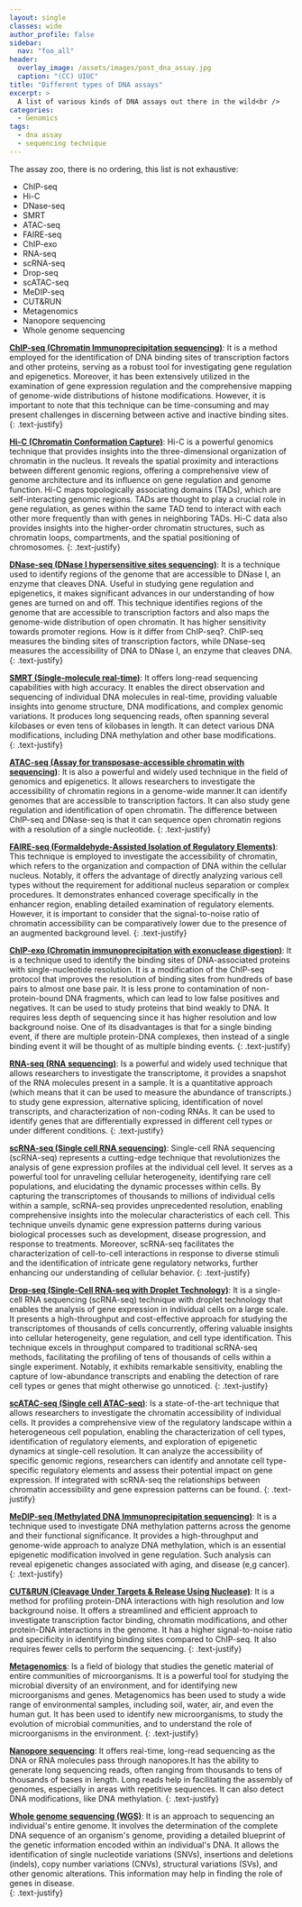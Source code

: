 ```yaml
---
layout: single
classes: wide
author_profile: false
sidebar:
  nav: "foo_all"
header:
  overlay_image: /assets/images/post_dna_assay.jpg
  caption: "(CC) UIUC"
title: "Different types of DNA assays"
excerpt: >
  A list of various kinds of DNA assays out there in the wild<br />
categories:
  - Genomics
tags:
  - dna assay
  - sequencing technique
---
```


The assay zoo, there is no ordering, this list is not exhaustive:

* ChIP-seq
* Hi-C
* DNase-seq
* SMRT
* ATAC-seq
* FAIRE-seq
* ChIP-exo
* RNA-seq
* scRNA-seq
* Drop-seq
* scATAC-seq
* MeDIP-seq
* CUT&RUN
* Metagenomics
* Nanopore sequencing
* Whole genome sequencing

**<u>ChIP-seq (Chromatin Immunoprecipitation sequencing)</u>**: It is a method employed for the identification of DNA binding sites of transcription factors and other proteins, serving as a robust tool for investigating gene regulation and epigenetics. Moreover, it has been extensively utilized in the examination of gene expression regulation and the comprehensive mapping of genome-wide distributions of histone modifications. However, it is important to note that this technique can be time-consuming and may present challenges in discerning between active and inactive binding sites.
{: .text-justify}

**<u>Hi-C (Chromatin Conformation Capture)</u>**: Hi-C is a powerful genomics technique that provides insights into the three-dimensional organization of chromatin in the nucleus. It reveals the spatial proximity and interactions between different genomic regions, offering a comprehensive view of genome architecture and its influence on gene regulation and genome function. Hi-C maps topologically associating domains (TADs), which are self-interacting genomic regions. TADs are thought to play a crucial role in gene regulation, as genes within the same TAD tend to interact with each other more frequently than with genes in neighboring TADs. Hi-C data also provides insights into the higher-order chromatin structures, such as chromatin loops, compartments, and the spatial positioning of chromosomes. 
{: .text-justify}

**<u>DNase-seq (DNase I hypersensitive sites sequencing)</u>**: It is a technique used to identify regions of the genome that are accessible to DNase I, an enzyme that cleaves DNA. Useful in studying gene regulation and epigenetics, it makes significant advances in our understanding of how genes are turned on and off. This technique identifies regions of the genome that are accessible to transcription factors and also maps the genome-wide distribution of open chromatin. It has higher sensitivity towards promoter regions.
How is it differ from ChIP-seq?. ChIP-seq measures the binding sites of transcription factors, while DNase-seq measures the accessibility of DNA to DNase I, an enzyme that cleaves DNA.
{: .text-justify}

**<u>SMRT (Single-molecule real-time)</u>**: It offers long-read sequencing capabilities with high accuracy. It enables the direct observation and sequencing of individual DNA molecules in real-time, providing valuable insights into genome structure, DNA modifications, and complex genomic variations. It produces long sequencing reads, often spanning several kilobases or even tens of kilobases in length. It can detect various DNA modifications, including DNA methylation and other base modifications.  
{: .text-justify}

**<u> ATAC-seq (Assay for transposase-accessible chromatin with sequencing)</u>**: It is also a powerful and widely used technique in the field of genomics and epigenetics. It allows researchers to investigate the accessibility of chromatin regions in a genome-wide manner.It can identify genomes that are accessible to transcription factors. It can also study gene regulation and identification of open chromatin. The difference between ChIP-seq and DNase-seq is that it can sequence open chromatin regions with a resolution of a single nucleotide. 
{: .text-justify}

**<u>FAIRE-seq (Formaldehyde-Assisted Isolation of Regulatory Elements)</u>**: This technique is employed to investigate the accessibility of chromatin, which refers to the organization and compaction of DNA within the cellular nucleus. Notably, it offers the advantage of directly analyzing various cell types without the requirement for additional nucleus separation or complex procedures. It demonstrates enhanced coverage specifically in the enhancer region, enabling detailed examination of regulatory elements. However, it is important to consider that the signal-to-noise ratio of chromatin accessibility can be comparatively lower due to the presence of an augmented background level.
{: .text-justify}

**<u>ChIP-exo (Chromatin immunoprecipitation with exonuclease digestion)</u>**: It is a technique used to identify the binding sites of DNA-associated proteins with single-nucleotide resolution. It is a modification of the ChIP-seq protocol that improves the resolution of binding sites from hundreds of base pairs to almost one base pair. It is less prone to contamination of non-protein-bound DNA fragments, which can lead to low false positives and negatives. It can be used to study proteins that bind weakly to DNA. It requires less depth of sequencing since it has higher resolution and low background noise. One of its disadvantages is that for a single binding event, if there are multiple protein-DNA complexes, then instead of a single binding event it will be thought of as multiple binding events.
{: .text-justify}

**<u>RNA-seq (RNA sequencing)</u>**: Is a powerful and widely used technique that allows researchers to investigate the transcriptome, it provides a snapshot of the RNA molecules present in a sample. It is a quantitative approach (which means that it can be used to measure the abundance of transcripts.) to study gene expression, alternative splicing, identification of novel transcripts, and characterization of non-coding RNAs. It can be used to identify genes that are differentially expressed in different cell types or under different conditions.
{: .text-justify}

**<u>scRNA-seq (Single cell RNA sequencing)</u>**: Single-cell RNA sequencing (scRNA-seq) represents a cutting-edge technique that revolutionizes the analysis of gene expression profiles at the individual cell level. It serves as a powerful tool for unraveling cellular heterogeneity, identifying rare cell populations, and elucidating the dynamic processes within cells. By capturing the transcriptomes of thousands to millions of individual cells within a sample, scRNA-seq provides unprecedented resolution, enabling comprehensive insights into the molecular characteristics of each cell. This technique unveils dynamic gene expression patterns during various biological processes such as development, disease progression, and response to treatments. Moreover, scRNA-seq facilitates the characterization of cell-to-cell interactions in response to diverse stimuli and the identification of intricate gene regulatory networks, further enhancing our understanding of cellular behavior.
{: .text-justify}

**<u>Drop-seq (Single-Cell RNA-seq with Droplet Technology)</u>**: It is a single-cell RNA sequencing (scRNA-seq) technique with droplet technology that enables the analysis of gene expression in individual cells on a large scale. It presents a high-throughput and cost-effective approach for studying the transcriptomes of thousands of cells concurrently, offering valuable insights into cellular heterogeneity, gene regulation, and cell type identification. This technique excels in throughput compared to traditional scRNA-seq methods, facilitating the profiling of tens of thousands of cells within a single experiment. Notably, it exhibits remarkable sensitivity, enabling the capture of low-abundance transcripts and enabling the detection of rare cell types or genes that might otherwise go unnoticed.
{: .text-justify}

**<u>scATAC-seq (Single cell ATAC-seq)</u>**: Is a state-of-the-art technique that allows researchers to investigate the chromatin accessibility of individual cells. It provides a comprehensive view of the regulatory landscape within a heterogeneous cell population, enabling the characterization of cell types, identification of regulatory elements, and exploration of epigenetic dynamics at single-cell resolution. It can analyze the accessibility of specific genomic regions, researchers can identify and annotate cell type-specific regulatory elements and assess their potential impact on gene expression. If integrated with scRNA-seq the relationships between chromatin accessibility and gene expression patterns can be found. 
{: .text-justify}

**<u>MeDIP-seq (Methylated DNA Immunoprecipitation sequencing)</u>**: It is a technique used to investigate DNA methylation patterns across the genome and their functional significance. It provides a high-throughput and genome-wide approach to analyze DNA methylation, which is an essential epigenetic modification involved in gene regulation. Such analysis can reveal epigenetic changes associated with aging, and disease (e,g cancer). 
{: .text-justify}

**<u>CUT&RUN (Cleavage Under Targets & Release Using Nuclease)</u>**: It is a method for profiling protein-DNA interactions with high resolution and low background noise. It offers a streamlined and efficient approach to investigate transcription factor binding, chromatin modifications, and other protein-DNA interactions in the genome. It has a higher signal-to-noise ratio and specificity in identifying binding sites compared to ChIP-seq. It also requires fewer cells to perform the sequencing.
{: .text-justify}

**<u>Metagenomics</u>**: Is a field of biology that studies the genetic material of entire communities of microorganisms. It is a powerful tool for studying the microbial diversity of an environment, and for identifying new microorganisms and genes. Metagenomics has been used to study a wide range of environmental samples, including soil, water, air, and even the human gut. It has been used to identify new microorganisms, to study the evolution of microbial communities, and to understand the role of microorganisms in the environment. 
{: .text-justify}

**<u>Nanopore sequencing</u>**: It offers real-time, long-read sequencing as the DNA or RNA molecules pass through nanopores.It has the ability to generate long sequencing reads, often ranging from thousands to tens of thousands of bases in length. Long reads help in facilitating the assembly of genomes, especially in areas with repetitive sequences. It can also detect DNA modifications, like DNA methylation. 
{: .text-justify}


**<u>Whole genome sequencing (WGS)</u>**: It is an approach to sequencing an individual's entire genome. It involves the determination of the complete DNA sequence of an organism's genome, providing a detailed blueprint of the genetic information encoded within an individual's DNA. It allows the identification of single nucleotide variations (SNVs), insertions and deletions (indels), copy number variations (CNVs), structural variations (SVs), and other genomic alterations. This information may help in finding the role of genes in disease.   
{: .text-justify}

